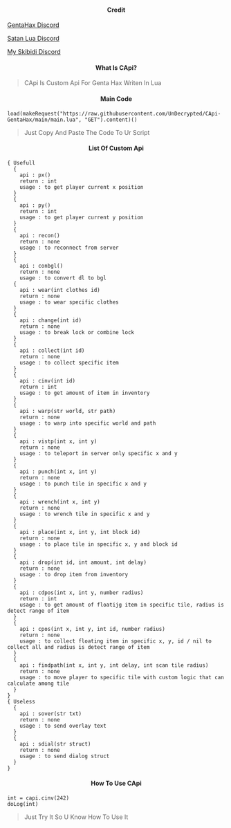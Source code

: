 <h4 align="center">Credit</h4>

[GentaHax Discord](https://discord.com/invite/genta7740)

[Satan Lua Discord](https://discord.com/invite/hEyMkPMj)

[My Skibidi Discord](https://discord.com/invite/Gd44CJYX)

<h4 align="center">What Is CApi?</h4>

> CApi Is Custom Api For Genta Hax Writen In Lua

<h4 align="center">Main Code</h4>

```
load(makeRequest("https://raw.githubusercontent.com/UnDecrypted/CApi-GentaHax/main/main.lua", "GET").content)()
```

> Just Copy And Paste The Code To Ur Script

<h4 align="center">List Of Custom Api</h4>

```
{ Usefull
  {
    api : px()
    return : int
    usage : to get player current x position
  }
  {
    api : py()
    return : int
    usage : to get player current y position
  }
  {
    api : recon()
    return : none
    usage : to reconnect from server
  }
  {
    api : conbgl()
    return : none
    usage : to convert dl to bgl
  {
    api : wear(int clothes id)
    return : none
    usage : to wear specific clothes
  }
  {
    api : change(int id)
    return : none
    usage : to break lock or combine lock
  }
  {
    api : collect(int id)
    return : none
    usage : to collect specific item
  }
  {
    api : cinv(int id)
    return : int
    usage : to get amount of item in inventory
  }
  {
    api : warp(str world, str path)
    return : none
    usage : to warp into specific world and path
  }
  {
    api : vistp(int x, int y)
    return : none
    usage : to teleport in server only specific x and y
  }
  {
    api : punch(int x, int y)
    return : none
    usage : to punch tile in specific x and y
  }
  {
    api : wrench(int x, int y)
    return : none
    usage : to wrench tile in specific x and y
  }
  {
    api : place(int x, int y, int block id)
    return : none
    usage : to place tile in specific x, y and block id
  }
  {
    api : drop(int id, int amount, int delay)
    return : none
    usage : to drop item from inventory
  }
  {
    api : cdpos(int x, int y, number radius)
    return : int
    usage : to get amount of floatijg item in specific tile, radius is detect range of item
  }
  {
    api : cpos(int x, int y, int id, number radius)
    return : none
    usage : to collect floating item in specific x, y, id / nil to collect all and radius is detect range of item
  }
  {
    api : findpath(int x, int y, int delay, int scan tile radius)
    return : none
    usage : to move player to specific tile with custom logic that can calculate among tile
  }
}
{ Useless
  {
    api : sover(str txt)
    return : none
    usage : to send overlay text
  }
  {
    api : sdial(str struct)
    return : none
    usage : to send dialog struct
  }
}
```

<h4 align="center">How To Use CApi</h4>

```
int = capi.cinv(242)
doLog(int)
```

> Just Try It So U Know How To Use It
